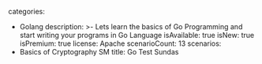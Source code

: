 categories:
  - Golang
description: >-
  Lets learn the basics of Go Programming and start writing your programs in Go
  Language
isAvailable: true
isNew: true
isPremium: true
license: Apache
scenarioCount: 13
scenarios:
  - Basics of Cryptography SM
title: Go Test Sundas

